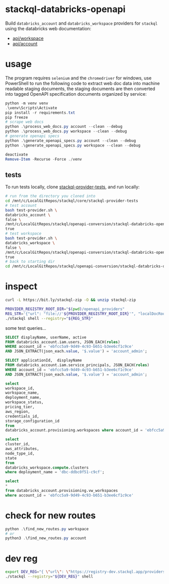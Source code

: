 # stackql-databricks-openapi

Build `databricks_account` and `databricks_workspace` providers for `stackql` using the databricks web documentation:  

- [api/workspace](https://docs.databricks.com/api/workspace/introduction)
- [api/account](https://docs.databricks.com/api/account/introduction)

# usage

The program requires `selenium` and the `chromedriver` for windows, use PowerShell to run the following code to extract web doc data into machine readable staging documents, the staging documents are then converted into tagged OpenAPI specification documents organized by service:

```powershell
python -m venv venv
.\venv\Scripts\Activate
pip install -r requirements.txt
pip freeze
# scrape web docs
python .\process_web_docs.py account --clean --debug 
python .\process_web_docs.py workspace --clean --debug
# generate openapi specs
python .\generate_openapi_specs.py account --clean --debug
python .\generate_openapi_specs.py workspace --clean --debug

deactivate
Remove-Item -Recurse -Force ./venv
```

## tests

To run tests locally, clone [stackql-provider-tests](https://github.com/stackql/stackql-provider-tests), and run locally:

```bash
# run from the directory you cloned into
cd /mnt/c/LocalGitRepos/stackql/core/stackql-provider-tests
# test account
bash test-provider.sh \
databricks_account \
false \
/mnt/c/LocalGitRepos/stackql/openapi-conversion/stackql-databricks-openapi/openapi_providers \
true
# test workspace
bash test-provider.sh \
databricks_workspace \
false \
/mnt/c/LocalGitRepos/stackql/openapi-conversion/stackql-databricks-openapi/openapi_providers \
true
# back to starting dir
cd /mnt/c/LocalGitRepos/stackql/openapi-conversion/stackql-databricks-openapi
```

# inspect

```bash
curl -L https://bit.ly/stackql-zip -O && unzip stackql-zip
```

```bash
PROVIDER_REGISTRY_ROOT_DIR="$(pwd)/openapi_providers"
REG_STR='{"url": "file://'${PROVIDER_REGISTRY_ROOT_DIR}'", "localDocRoot": "'${PROVIDER_REGISTRY_ROOT_DIR}'", "verifyConfig": {"nopVerify": true}}'
./stackql shell --registry="${REG_STR}"
```


some test queries...

```sql
SELECT displayName, userName, active 
FROM databricks_account.iam.users, JSON_EACH(roles)
WHERE account_id = 'ebfcc5a9-9d49-4c93-b651-b3ee6cf1c9ce'
AND JSON_EXTRACT(json_each.value, '$.value') = 'account_admin';
```

```sql
SELECT applicationId,  displayName
FROM databricks_account.iam.service_principals, JSON_EACH(roles)
WHERE account_id = 'ebfcc5a9-9d49-4c93-b651-b3ee6cf1c9ce'
AND JSON_EXTRACT(json_each.value, '$.value') = 'account_admin';
```

```sql
select 
workspace_id,
workspace_name,
deployment_name,
workspace_status,
pricing_tier, 
aws_region, 
credentials_id, 
storage_configuration_id
from
databricks_account.provisioning.workspaces where account_id = 'ebfcc5a9-9d49-4c93-b651-b3ee6cf1c9ce';
```

```sql
select 
cluster_id,
aws_attributes,
node_type_id,
state
from  
databricks_workspace.compute.clusters 
where deployment_name = 'dbc-ddbc0f51-c9cf';
```

```sql
select
*
from databricks_account.provisioning.vw_workspaces 
where account_id = 'ebfcc5a9-9d49-4c93-b651-b3ee6cf1c9ce' 
```

# check for new routes

```powershell
python .\find_new_routes.py workspace
# or
python3 .\find_new_routes.py account
```

# dev reg

```bash
export DEV_REG="{ \"url\": \"https://registry-dev.stackql.app/providers\" }"
./stackql --registry="${DEV_REG}" shell
```
